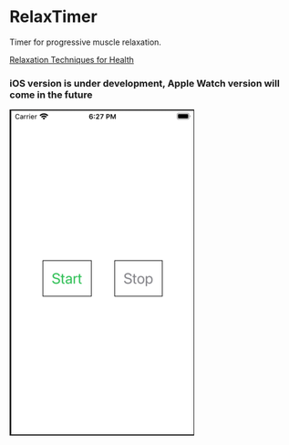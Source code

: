 # RelaxTimer

Timer for progressive muscle relaxation.

[Relaxation Techniques for Health](https://www.nccih.nih.gov/health/relaxation-techniques-for-health)

### iOS version is under development, Apple Watch version will come in the future

![](Assets/Release_iOS_1.0.0001.png)
